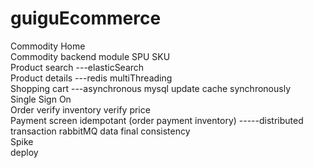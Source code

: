 # guiguEcommerce

Commodity Home  
Commodity backend module SPU SKU  
Product search ---elasticSearch  
Product details ---redis multiThreading  
Shopping cart ---asynchronous mysql update cache synchronously  
Single Sign On  
Order verify inventory verify price  
Payment screen idempotant (order payment inventory) -----distributed transaction rabbitMQ data final consistency  
Spike  
deploy  
